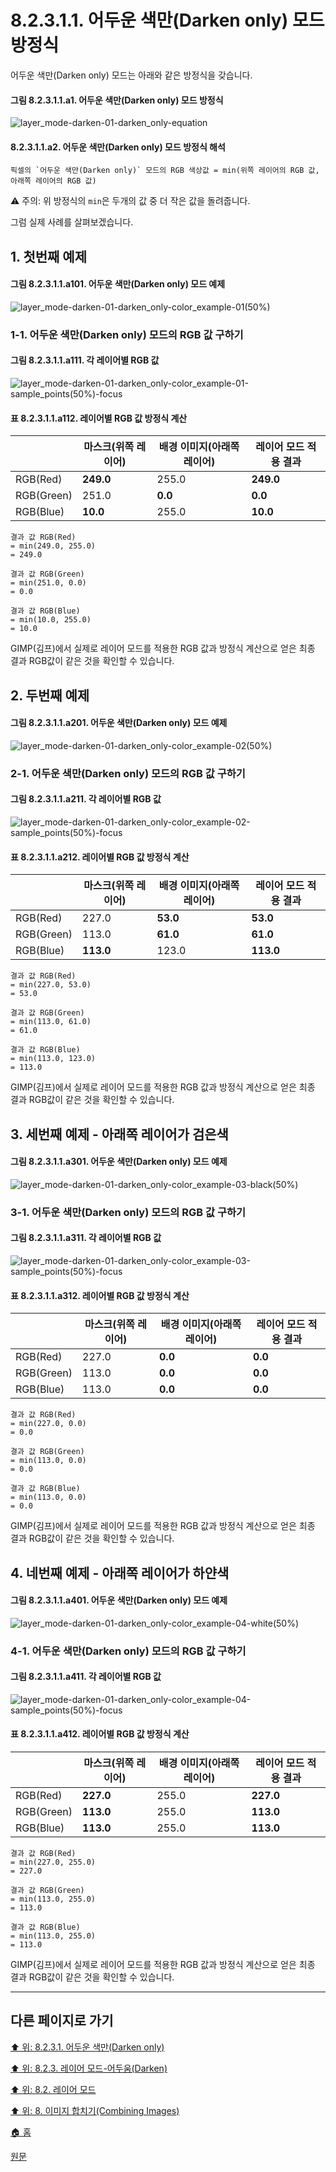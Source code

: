 # 8.2.3.1.1. 어두운 색만(Darken only) 모드 방정식
어두운 색만(Darken only) 모드는 아래와 같은 방정식을 갖습니다.

#### 그림 8.2.3.1.1.a1. 어두운 색만(Darken only) 모드 방정식
![layer_mode-darken-01-darken_only-equation](https://github.com/wonder13662/gimp/assets/15767104/89116205-49c1-444b-942d-afc891c45ba9)

#### 8.2.3.1.1.a2. 어두운 색만(Darken only) 모드 방정식 해석
```
픽셀의 `어두운 색만(Darken only)` 모드의 RGB 색상값 = min(위쪽 레이어의 RGB 값, 아래쪽 레이어의 RGB 값)
```

⚠️ 주의: 위 방정식의 `min`은 두개의 값 중 더 작은 값을 돌려줍니다.

그럼 실제 사례를 살펴보겠습니다.

## 1. 첫번째 예제
#### 그림 8.2.3.1.1.a101. 어두운 색만(Darken only) 모드 예제
![layer_mode-darken-01-darken_only-color_example-01(50%)](https://github.com/wonder13662/gimp/assets/15767104/87c56e73-b94d-4303-94e1-870619e5c079)

### 1-1. 어두운 색만(Darken only) 모드의 RGB 값 구하기
#### 그림 8.2.3.1.1.a111. 각 레이어별 RGB 값
![layer_mode-darken-01-darken_only-color_example-01-sample_points(50%)-focus](https://github.com/wonder13662/gimp/assets/15767104/29f37554-28ac-4c7b-b367-6cdadbce3c3f)

#### 표 8.2.3.1.1.a112. 레이어별 RGB 값 방정식 계산

||마스크(위쪽 레이어)|배경 이미지(아래쪽 레이어)|레이어 모드 적용 결과|
|---|---|---|---|
|RGB(Red)|**249.0**|255.0|**249.0**|
|RGB(Green)|251.0|**0.0**|**0.0**|
|RGB(Blue)|**10.0**|255.0|**10.0**|

```
결과 값 RGB(Red)
= min(249.0, 255.0)
= 249.0

결과 값 RGB(Green)
= min(251.0, 0.0)
= 0.0

결과 값 RGB(Blue)
= min(10.0, 255.0)
= 10.0
```

GIMP(김프)에서 실제로 레이어 모드를 적용한 RGB 값과 방정식 계산으로 얻은 최종 결과 RGB값이 같은 것을 확인할 수 있습니다.

## 2. 두번째 예제
#### 그림 8.2.3.1.1.a201. 어두운 색만(Darken only) 모드 예제
![layer_mode-darken-01-darken_only-color_example-02(50%)](https://github.com/wonder13662/gimp/assets/15767104/0e5ef339-dfe8-48f6-b478-97f3bd763e0b)

### 2-1. 어두운 색만(Darken only) 모드의 RGB 값 구하기
#### 그림 8.2.3.1.1.a211. 각 레이어별 RGB 값
![layer_mode-darken-01-darken_only-color_example-02-sample_points(50%)-focus](https://github.com/wonder13662/gimp/assets/15767104/5d9a5090-6bd5-48f7-b5fa-628d4f14ee69)

#### 표 8.2.3.1.1.a212. 레이어별 RGB 값 방정식 계산

||마스크(위쪽 레이어)|배경 이미지(아래쪽 레이어)|레이어 모드 적용 결과|
|---|---|---|---|
|RGB(Red)|227.0|**53.0**|**53.0**|
|RGB(Green)|113.0|**61.0**|**61.0**|
|RGB(Blue)|**113.0**|123.0|**113.0**|

```
결과 값 RGB(Red)
= min(227.0, 53.0)
= 53.0

결과 값 RGB(Green)
= min(113.0, 61.0)
= 61.0

결과 값 RGB(Blue)
= min(113.0, 123.0)
= 113.0
```

GIMP(김프)에서 실제로 레이어 모드를 적용한 RGB 값과 방정식 계산으로 얻은 최종 결과 RGB값이 같은 것을 확인할 수 있습니다.

## 3. 세번째 예제 - 아래쪽 레이어가 검은색
#### 그림 8.2.3.1.1.a301. 어두운 색만(Darken only) 모드 예제
![layer_mode-darken-01-darken_only-color_example-03-black(50%)](https://github.com/wonder13662/gimp/assets/15767104/7d0593fb-7f77-4c32-b330-adbd6f553c53)

### 3-1. 어두운 색만(Darken only) 모드의 RGB 값 구하기
#### 그림 8.2.3.1.1.a311. 각 레이어별 RGB 값
![layer_mode-darken-01-darken_only-color_example-03-sample_points(50%)-focus](https://github.com/wonder13662/gimp/assets/15767104/5902e4e8-a91a-45a2-b3ca-b6cbef0bf8bf)

#### 표 8.2.3.1.1.a312. 레이어별 RGB 값 방정식 계산

||마스크(위쪽 레이어)|배경 이미지(아래쪽 레이어)|레이어 모드 적용 결과|
|---|---|---|---|
|RGB(Red)|227.0|**0.0**|**0.0**|
|RGB(Green)|113.0|**0.0**|**0.0**|
|RGB(Blue)|113.0|**0.0**|**0.0**|

```
결과 값 RGB(Red)
= min(227.0, 0.0)
= 0.0

결과 값 RGB(Green)
= min(113.0, 0.0)
= 0.0

결과 값 RGB(Blue)
= min(113.0, 0.0)
= 0.0
```

GIMP(김프)에서 실제로 레이어 모드를 적용한 RGB 값과 방정식 계산으로 얻은 최종 결과 RGB값이 같은 것을 확인할 수 있습니다.

## 4. 네번째 예제 - 아래쪽 레이어가 하얀색
#### 그림 8.2.3.1.1.a401. 어두운 색만(Darken only) 모드 예제
![layer_mode-darken-01-darken_only-color_example-04-white(50%)](https://github.com/wonder13662/gimp/assets/15767104/131f7904-77b2-45e2-97a4-5d0afe74c1e3)

### 4-1. 어두운 색만(Darken only) 모드의 RGB 값 구하기
#### 그림 8.2.3.1.1.a411. 각 레이어별 RGB 값
![layer_mode-darken-01-darken_only-color_example-04-sample_points(50%)-focus](https://github.com/wonder13662/gimp/assets/15767104/0b84267b-3c4d-4d92-be3a-5bd24b4448ba)

#### 표 8.2.3.1.1.a412. 레이어별 RGB 값 방정식 계산

||마스크(위쪽 레이어)|배경 이미지(아래쪽 레이어)|레이어 모드 적용 결과|
|---|---|---|---|
|RGB(Red)|**227.0**|255.0|**227.0**|
|RGB(Green)|**113.0**|255.0|**113.0**|
|RGB(Blue)|**113.0**|255.0|**113.0**|

```
결과 값 RGB(Red)
= min(227.0, 255.0)
= 227.0

결과 값 RGB(Green)
= min(113.0, 255.0)
= 113.0

결과 값 RGB(Blue)
= min(113.0, 255.0)
= 113.0
```

GIMP(김프)에서 실제로 레이어 모드를 적용한 RGB 값과 방정식 계산으로 얻은 최종 결과 RGB값이 같은 것을 확인할 수 있습니다.

***

## 다른 페이지로 가기
[⬆️ 위: 8.2.3.1. 어두운 색만(Darken only)](./08-02-03-01-00-darken_only.md)

[⬆️ 위: 8.2.3. 레이어 모드-어두움(Darken)](./08-02-03-00-darken-layer-modes.md)

[⬆️ 위: 8.2. 레이어 모드](./08-02-00-layer-modes.md)

[⬆️ 위: 8. 이미지 합치기(Combining Images)](./08-00-combining-images.md)

[🏠 홈](./00-home.md)

[원문](https://docs.gimp.org/2.10/ko/layer-mode-group-lighten.html)
